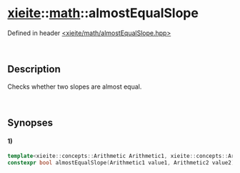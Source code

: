 # [xieite](../xieite.md)\:\:[math](../math.md)\:\:almostEqualSlope
Defined in header [<xieite/math/almostEqualSlope.hpp>](../../include/xieite/math/almostEqualSlope.hpp)

&nbsp;

## Description
Checks whether two slopes are almost equal.

&nbsp;

## Synopses
#### 1)
```cpp
template<xieite::concepts::Arithmetic Arithmetic1, xieite::concepts::Arithmetic Arithmetic2>
constexpr bool almostEqualSlope(Arithmetic1 value1, Arithmetic2 value2) noexcept;
```
